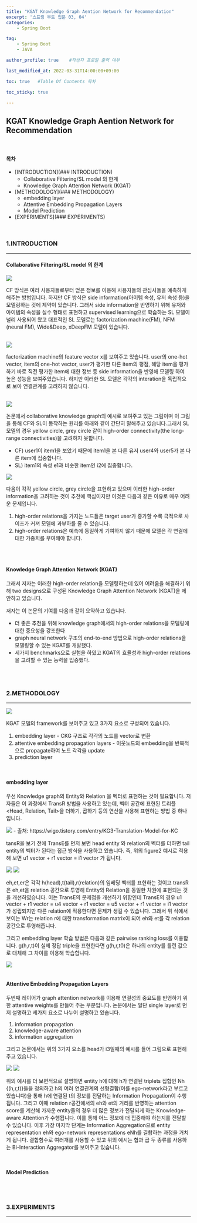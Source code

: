 ```yaml
---
title: "KGAT Knowledge Graph Aention Network for Recommendation"
excerpt: '스프링 부트 입문 03, 04'
categories:
    - Spring Boot

tag:
    - Spring Boot 
    - JAVA

author_profile: true    #작성자 프로필 출력 여부

last_modified_at: 2022-03-31T14:00:00+09:00

toc: true   #Table Of Contents 목차 

toc_sticky: true

---
```


## KGAT Knowledge Graph Aention Network for Recommendation

<br/>

#### 목차

- [INTRODUCTION](### INTRODUCTION)
    - Collaborative Filtering/SL model 의 한계
    - Knowledge Graph Attention Network (KGAT)
- [METHODOLOGY](### METHODOLOGY)
    - embedding layer
    - Attentive Embedding Propagation Layers
    - Model Prediction
- [EXPERIMENTS](### EXPERIMENTS)
  

<br/>


### 1.INTRODUCTION
---

#### Collaborative Filtering/SL model 의 한계

<img src="https://jaeeun49.github.io/images/KGAT/CF.png"> 

CF 방식은 여러 사용자들로부터 얻은 정보를 이용해 사용자들의 관심사들을 예측하게 해주는 방법입니다. 하지만 CF 방식은 side information(아이템 속성, 유저 속성 등)을 모델링하는 것에 제약이 있습니다. 그래서 side information을 반영하기 위해 유저와 아이템의 속성을 실수 형태로 표현하고 supervised learning으로 학습하는 SL 모델이 널리 사용되어 왔고 대표적인 SL 모델로는 factorization machine(FM), NFM (neural FM), Wide&Deep, xDeepFM 모델이 있습니다.

<br/>

<img src="https://jaeeun49.github.io/images/KGAT/FM.png">

factorization machine의 feature vector x를 보여주고 있습니다. user의 one-hot vector, item의 one-hot vector, user가 평가한 다른 item의 평점, 해당 item을 평가하기 바로 직전 평가한 item에 대한 정보 등 side information을 반영해 모델링 하여 높은 성능을 보여주었습니다. 하지만 이러한 SL 모델은 각각의 interation을 독립적으로 보아 연결관계를 고려하지 않습니다. 

<br/>

<img src="https://jaeeun49.github.io/images/KGAT/figure1.png">

논문에서 collaborative knowledge graph의 예시로 보여주고 있는 그림이며 이 그림을 통해 CF와 SL이 동작하는 원리를 아래와 같이 간단히 말해주고 있습니다.그래서 SL 모델의 경우 yellow circle, grey circle 같이 high-order connectivity(the long-range connectivities)을 고려하지 못합니다.

- CF) user1이 item1을 보았기 때문에 item1을 본 다른 유저 user4와 user5가 본 다른 item에 집중합니다.
- SL) item1의 속성 e1과 비슷한 item인 i2에 집중합니다.


<img src="https://jaeeun49.github.io/images/KGAT/circle.png"> 

다음이 각각 yellow circle, grey circle을 표현하고 있으며 이러한 high-order information을 고려하는 것이 추천에 핵심이지만 이것은 다음과 같은 이유로 매우 어려운 문제입니다.
1. high-order relations을 가지는 노드들은 target user가 증가할 수록 극적으로 사이즈가 커져 모델에 과부하를 줄 수 있습니다.
2. high-order relations은 예측에 동일하게 기여하지 않기 때문에 모델은 각 연결에 대한 가중치를 부여해야 합니다.

<br/>

<br/>

#### Knowledge Graph Attention Network (KGAT)

그래서 저자는 이러한 high-order relation을 모델링하는데 있어 어려움을 해결하기 위해 two designs으로 구성된 Knowledge Graph Attention Network (KGAT)을 제안하고 있습니다.

저자는 이 논문의 기여를 다음과 같이 요약하고 있습니다.
- 더 좋은 추천을 위해 knowledge graph에서의 high-order relations을 모델링에 대한 중요성을 강조한다
- graph neural network 구조의 end-to-end 방법으로 high-order relations을 모델링할 수 있는 KGAT를 개발했다.
- 세가지 benchmarks으로 실험을 하였고 KGAT의 효율성과 high-order relations을 고려할 수 있는 능력을 입증했다.

<br/>
<br/>



### 2.METHODOLOGY
---

<img src="https://jaeeun49.github.io/images/KGAT/figure2.png">

KGAT 모델의 framework를 보여주고 있고 3가지 요소로 구성되어 있습니다.

1. embedding layer - CKG 구조로 각각의 노드를 vector로 변환
2. attentive embedding propagation layers - 이웃노드의 embedding을 반복적으로 propagate하여 노드 각각을 update 
3. prediction layer

<br/>

#### embedding layer

우선 Knowledge graph의 Entity와 Relation 을 벡터로 표현하는 것이 필요합니다. 저자들은 이 과정에서 TransR 방법을 사용하고 있는데, 벡터 공간에 표현된 트리플 <Head, Relation, Tail>을 더하기, 곱하기 등의 연산을 사용해 표현하는 방법 중 하나입니다. 

<img src="https://jaeeun49.github.io/images/KGAT/transE.png">
- 출처: https://wigo.tistory.com/entry/KG3-Translation-Model-for-KC

tansR을 보기 전에 TransE를 먼저 보면 head entity 와 relation의 벡터를 더하면 tail entity의 벡터가 된다는 접근 방식을 사용하고 있습니다. 즉, 위의 figure2 예시로 적용해 보면 u1 vector + r1 vector = i1 vector 가 됩니다. 

<img src="https://jaeeun49.github.io/images/KGAT/tansR.png">

<img src="https://jaeeun49.github.io/images/KGAT/transR2.png">

eh,et,er은 각각 h(head),t(tail),r(relation)의 임베딩 벡터를 표현하는 것이고 transR은 eh,et을 relation 공간으로 투영해 Entity와 Relation을 동일한 차원에 표현되는 것을 개선하였습니다. 이는 TransE의 문제점을 개선하기 위함인데 TransE의 경우 u1 vector + r1 vector = u4 vector + r1 vector = u5 vector + r1 vector = i1 vector 가 성립되지만 다른 relation에 적용한다면 문제가 생길 수 있습니다. 그래서 위 식에서 보이는 Wr는 relation r에 대한 transformation matrix이 되어 eh와 et를 각 relation 공간으로 투영해줍니다. 

그리고 embedding layer 학습 방법은 다음과 같은 pairwise ranking loss를 이용합니다. g(h,r,t)이 실제 정답 triple을 표현한다면 g(h,r,t0)은 하나의 entity를 틀린 값으로 대체해 그 차이를 이용해 학습합니다.

<img src="https://jaeeun49.github.io/images/KGAT/trainembedding.png">

<br/>

<br/>

#### Attentive Embedding Propagation Layers

두번째 레이어가 graph attention network를 이용해 연결성의 중요도를 반영하기 위한 attentive weights를 만들어 주는 부분입니다. 논문에서는 일단 single layer로 먼저 설명하고 세가지 요소로 나누어 설명하고 있습니다. 

1. information propagation
2. knowledge-aware attention
3. information aggregation

그리고 논문에서는 위의 3가지 요소를 head가 i3일때의 예시를 들어 그림으로 표현해주고 있습니다.

<img src="https://jaeeun49.github.io/images/KGAT/example1.png">


<img src="https://jaeeun49.github.io/images/KGAT/example2.png">

위의 예시를 더 보편적으로 설명하면 entity h에 대해 h가 연결된 triplets 집합인 Nh {(h,r,t)}들을 정의하고 h의 여러 연결관계의 선형결합(이를 ego-network라고 부르고 있습니다)을 통해 h에 연결된 t의 정보를 전달하는 Information Propagation이 수행됩니다. 그리고 이때 relation r공간에서의 eh와 et의 거리를 반영하는 attention score를 계산해 가까운 entity들의 경우 더 많은 정보가 전달되게 하는 Knowledge-aware Attention가 수행됩니다. 이를 통해 어느 정보에 더 집중해야 하는지를 전달할 수 있습니다. 이후 가장 마지막 단계는 Information Aggregation으로 entity representation eh와 ego-network representations eNh를 결합하는 과정을 거치게 됩니다. 결합함수로 여러개를 사용할 수 있고 위의 예시는 합과 곱 두 종류를 사용하는 Bi-Interaction Aggregator를 보여주고 있습니다. 

<br/>

#### Model Prediction

<br/>

<br/>


### 3.EXPERIMENTS
---

<br/>

<br/>
